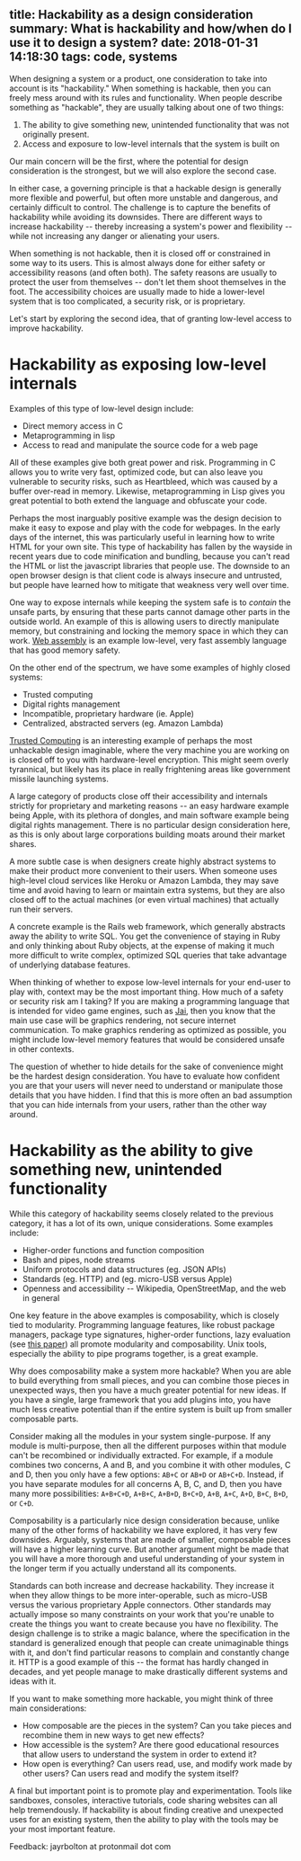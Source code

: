 title: Hackability as a design consideration
summary: What is hackability and how/when do I use it to design a system?
date: 2018-01-31 14:18:30
tags: code, systems
---

When designing a system or a product, one consideration to take into account is its "hackability." When something is hackable, then you can freely mess around with its rules and functionality. When people describe something as "hackable", they are usually talking about one of two things:

1. The ability to give something new, unintended functionality that was not originally present.
1. Access and exposure to low-level internals that the system is built on

Our main concern will be the first, where the potential for design consideration is the strongest, but we will also explore the second case. 

In either case, a governing principle is that a hackable design is generally more flexible and powerful, but often more unstable and dangerous, and certainly difficult to control. The challenge is to capture the benefits of hackability while avoiding its downsides. There are different ways to increase hackability -- thereby increasing a system's power and flexibility -- while not increasing any danger or alienating your users.

When something is not hackable, then it is closed off or constrained in some way to its users. This is almost always done for either safety or accessibility reasons (and often both). The safety reasons are usually to protect the user from themselves -- don't let them shoot themselves in the foot. The accessibility choices are usually made to hide a lower-level system that is too complicated, a security risk, or is proprietary.

Let's start by exploring the second idea, that of granting low-level access to improve hackability.

# Hackability as exposing low-level internals

Examples of this type of low-level design include:
* Direct memory access in C
* Metaprogramming in lisp
* Access to read and manipulate the source code for a web page

All of these examples give both great power and risk. Programming in C allows you to write very fast, optimized code, but can also leave you vulnerable to security risks, such as Heartbleed, which was caused by a buffer over-read in memory. Likewise, metaprogramming in Lisp gives you great potential to both extend the language and obfuscate your code.

Perhaps the most inarguably positive example was the design decision to make it easy to expose and play with the code for webpages. In the early days of the internet, this was particularly useful in learning how to write HTML for your own site. This type of hackability has fallen by the wayside in recent years due to code minification and bundling, because you can't read the HTML or list the javascript libraries that people use. The downside to an open browser design is that client code is always insecure and untrusted, but people have learned how to mitigate that weakness very well over time.

One way to expose internals while keeping the system safe is to *contain* the unsafe parts, by ensuring that these parts cannot damage other parts in the outside world. An example of this is allowing users to directly manipulate memory, but constraining and locking the memory space in which they can work. [Web assembly](http://webassembly.org/docs/semantics/http://webassembly.org/docs/semantics/) is an example low-level, very fast assembly language that has good memory safety.

On the other end of the spectrum, we have some examples of highly closed systems:
* Trusted computing
* Digital rights management
* Incompatible, proprietary hardware (ie. Apple)
* Centralized, abstracted servers (eg. Amazon Lambda)

[Trusted Computing](https://en.wikipedia.org/wiki/Trusted_Computing) is an interesting example of perhaps the most unhackable design imaginable, where the very machine you are working on is closed off to you with hardware-level encryption. This might seem overly tyrannical, but likely has its place in really frightening areas like government missile launching systems.

A large category of products close off their accessibility and internals strictly for proprietary and marketing reasons -- an easy hardware example being Apple, with its plethora of dongles, and main software example being digital rights management. There is no particular design consideration here, as this is only about large corporations building moats around their market shares.

A more subtle case is when designers create highly abstract systems to make their product more convenient to their users. When someone uses high-level cloud services like Heroku or Amazon Lambda, they may save time and avoid having to learn or maintain extra systems, but they are also closed off to the actual machines (or even virtual machines) that actually run their servers.

A concrete example is the Rails web framework, which generally abstracts away the ability to write SQL. You get the convenience of staying in Ruby and only thinking about Ruby objects, at the expense of making it much more difficult to write complex, optimized SQL queries that take advantage of underlying database features.

When thinking of whether to expose low-level internals for your end-user to play with, context may be the most important thing. How much of a safety or security risk am I taking? If you are making a programming language that is intended for video game engines, such as [Jai](https://github.com/BSVino/JaiPrimer/blob/master/JaiPrimer.md), then you know that the main use case will be graphics rendering, not secure internet communication. To make graphics rendering as optimized as possible, you might include low-level memory features that would be considered unsafe in other contexts.

The question of whether to hide details for the sake of convenience might be the hardest design consideration. You have to evaluate how confident you are that your users will never need to understand or manipulate those details that you have hidden. I find that this is more often an bad assumption that you can hide internals from your users, rather than the other way around.

# Hackability as the ability to give something new, unintended functionality

While this category of hackability seems closely related to the previous category, it has a lot of its own, unique considerations. Some examples include:

* Higher-order functions and function composition
* Bash and pipes, node streams
* Uniform protocols and data structures (eg. JSON APIs)
* Standards (eg. HTTP) and (eg. micro-USB versus Apple)
* Openness and accessibility -- Wikipedia, OpenStreetMap, and the web in general

One key feature in the above examples is composability, which is closely tied to modularity. Programming language features, like robust package managers, package type signatures, higher-order functions, lazy evaluation (see [this paper](https://www.cs.kent.ac.uk/people/staff/dat/miranda/whyfp90.pdf)) all promote modularity and composability. Unix tools, especially the ability to pipe programs together, is a great example.

Why does composability make a system more hackable? When you are able to build everything from small pieces, and you can combine those pieces in unexpected ways, then you have a much greater potential for new ideas. If you have a single, large framework that you add plugins into, you have much less creative potential than if the entire system is built up from smaller composable parts.

Consider making all the modules in your system single-purpose. If any module is multi-purpose, then all the different purposes within that module can't be recombined or individually extracted. For example, if a module combines two concerns, A and B, and you combine it with other modules, C and D, then you only have a few options: `AB+C` or `AB+D` or `AB+C+D`. Instead, if you have separate modules for all concerns A, B, C, and D, then you have many more possibilities: `A+B+C+D`, `A+B+C`, `A+B+D`, `B+C+D`, `A+B`, `A+C`, `A+D`, `B+C`, `B+D`, or `C+D`.

Composability is a particularly nice design consideration because, unlike many of the other forms of hackability we have explored, it has very few downsides. Arguably, systems that are made of smaller, composable pieces will have a higher learning curve. But another argument might be made that you will have a more thorough and useful understanding of your system in the longer term if you actually understand all its components.

Standards can both increase and decrease hackability. They increase it when they allow things to be more inter-operable, such as micro-USB versus the various proprietary Apple connectors. Other standards may actually impose so many constraints on your work that you're unable to create the things you want to create because you have no flexibility. The design challenge is to strike a magic balance, where the specification in the standard is generalized enough that people can create unimaginable things with it, and don't find particular reasons to complain and constantly change it. HTTP is a good example of this -- the format has hardly changed in decades, and yet people manage to make drastically different systems and ideas with it.

If you want to make something more hackable, you might think of three main considerations:
* How composable are the pieces in the system? Can you take pieces and recombine them in new ways to get new effects?
* How accessible is the system? Are there good educational resources that allow users to understand the system in order to extend it?
* How open is everything? Can users read, use, and modify work made by other users? Can users read and modify the system itself?

A final but important point is to promote play and experimentation. Tools like sandboxes, consoles, interactive tutorials, code sharing websites can all help tremendously. If hackability is about finding creative and unexpected uses for an existing system, then the ability to play with the tools may be your most important feature.

Feedback: jayrbolton at protonmail dot com

